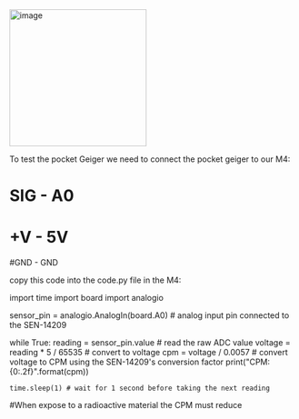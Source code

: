 <img width="241" alt="image" src="https://user-images.githubusercontent.com/54920275/224120424-75ff1a0f-569e-451c-8a1c-c1bdb629c1da.png">


To test the pocket Geiger we need to connect the pocket geiger to our M4:
# SIG - A0
# +V - 5V
#GND - GND

copy this code into the code.py file in the M4:


import time
import board
import analogio

sensor_pin = analogio.AnalogIn(board.A0) # analog input pin connected to the SEN-14209

while True:
    reading = sensor_pin.value # read the raw ADC value
    voltage = reading * 5 / 65535 # convert to voltage 
    cpm = voltage / 0.0057 # convert voltage to CPM using the SEN-14209's conversion factor
    print("CPM: {0:.2f}".format(cpm))

    time.sleep(1) # wait for 1 second before taking the next reading


#When expose to a radioactive material the CPM must reduce 
